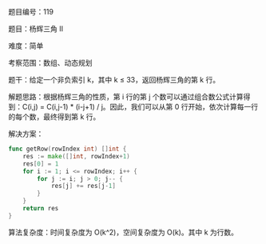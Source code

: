题目编号：119

题目：杨辉三角 II

难度：简单

考察范围：数组、动态规划

题干：给定一个非负索引 k，其中 k ≤ 33，返回杨辉三角的第 k 行。

解题思路：根据杨辉三角的性质，第 i 行的第 j 个数可以通过组合数公式计算得到：C(i,j) = C(i,j-1) * (i-j+1) / j。因此，我们可以从第 0 行开始，依次计算每一行的每个数，最终得到第 k 行。

解决方案：

```go
func getRow(rowIndex int) []int {
    res := make([]int, rowIndex+1)
    res[0] = 1
    for i := 1; i <= rowIndex; i++ {
        for j := i; j > 0; j-- {
            res[j] += res[j-1]
        }
    }
    return res
}
```

算法复杂度：时间复杂度为 O(k^2)，空间复杂度为 O(k)。其中 k 为行数。